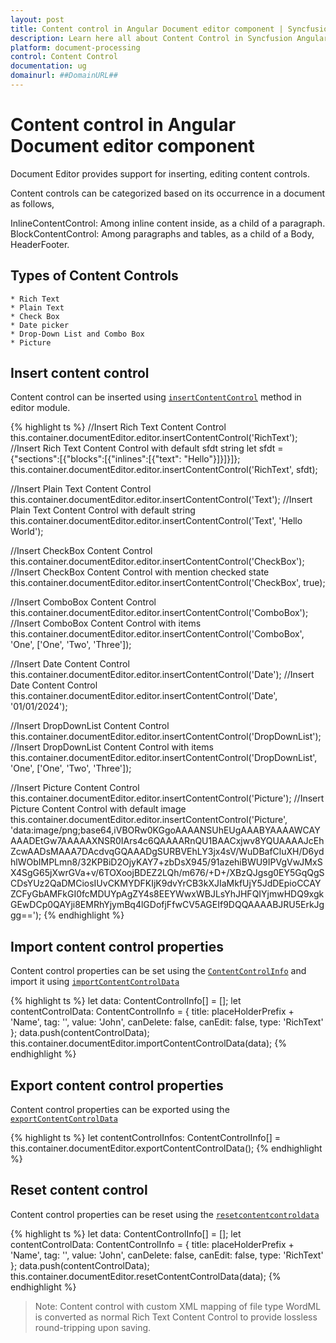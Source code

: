 ```yaml
---
layout: post
title: Content control in Angular Document editor component | Syncfusion
description: Learn here all about Content Control in Syncfusion Angular Document editor component of Syncfusion Essential JS 2 and more.
platform: document-processing
control: Content Control 
documentation: ug
domainurl: ##DomainURL##
---
```


# Content control in Angular Document editor component

Document Editor provides support for inserting, editing content controls.

Content controls can be categorized based on its occurrence in a document as follows,

InlineContentControl: Among inline content inside, as a child of a paragraph.
BlockContentControl: Among paragraphs and tables, as a child of a Body, HeaderFooter.

## Types of Content Controls

    * Rich Text
    * Plain Text
    * Check Box
    * Date picker
    * Drop-Down List and Combo Box
    * Picture

## Insert content control

Content control can be inserted using [`insertContentControl`](https://ej2.syncfusion.com/angular/documentation/api/document-editor/editor#insertcontentcontrol) method in editor module.

{% highlight ts %}
//Insert Rich Text Content Control
this.container.documentEditor.editor.insertContentControl('RichText');
//Insert Rich Text Content Control with default sfdt string
let sfdt = {"sections":[{"blocks":[{"inlines":[{"text": "Hello"}]}]}]};
this.container.documentEditor.editor.insertContentControl('RichText', sfdt);

//Insert Plain Text Content Control
this.container.documentEditor.editor.insertContentControl('Text');
//Insert Plain Text Content Control with default string
this.container.documentEditor.editor.insertContentControl('Text', 'Hello World');

//Insert CheckBox Content Control
this.container.documentEditor.editor.insertContentControl('CheckBox');
//Insert CheckBox Content Control with mention checked state
this.container.documentEditor.editor.insertContentControl('CheckBox', true);

//Insert ComboBox Content Control
this.container.documentEditor.editor.insertContentControl('ComboBox');
//Insert ComboBox Content Control with items
this.container.documentEditor.editor.insertContentControl('ComboBox', 'One', ['One', 'Two', 'Three']);

//Insert Date Content Control
this.container.documentEditor.editor.insertContentControl('Date');
//Insert Date Content Control
this.container.documentEditor.editor.insertContentControl('Date', '01/01/2024');

//Insert DropDownList Content Control
this.container.documentEditor.editor.insertContentControl('DropDownList');
//Insert DropDownList Content Control with items
this.container.documentEditor.editor.insertContentControl('DropDownList', 'One', ['One', 'Two', 'Three']);

//Insert Picture Content Control
this.container.documentEditor.editor.insertContentControl('Picture');
//Insert Picture Content Control with default image
this.container.documentEditor.editor.insertContentControl('Picture', 'data:image/png;base64,iVBORw0KGgoAAAANSUhEUgAAABYAAAAWCAYAAADEtGw7AAAAAXNSR0IArs4c6QAAAARnQU1BAACxjwv8YQUAAAAJcEhZcwAADsMAAA7DAcdvqGQAAADgSURBVEhLY3jx4sV/WuDBafCluXH/D6ydhlWObIMPLmn8/32KPBiD2OjyKAY7+zbDsX945/91azehiBWU9IPVgVwJMxSX4SgG65jXwrGVa+v/6TOXoojBDEZ2LQh/m676/+D+/XBzQJgsg0EY5GqQgSCDsYUz2QaDMCiosIUvCKMYDFKIjK9dvYrCB3kXJIaMkfUjY5JdDEpioCCAYZCFyGbAMFkGI0fcMDUYpAgZY4s8EEYWwxWBJLsYhJHFQIYjmwHDQ9xgkGEwDCp0QAYji8EMRhYjymBq4lGDofjFfwCV5AGEIf9DQQAAAABJRU5ErkJggg==');
{% endhighlight %}

## Import content control properties

Content control properties can be set using the [`ContentControlInfo`](https://ej2.syncfusion.com/angular/documentation/api/document-editor/contentControlInfo/) and import it using [`importContentControlData`](https://ej2.syncfusion.com/angular/documentation/api/document-editor#importcontentcontroldata)

{% highlight ts %}
let data: ContentControlInfo[] = [];
let contentControlData: ContentControlInfo = { title: placeHolderPrefix + 'Name', tag: '', value: 'John', canDelete: false, canEdit: false, type: 'RichText' };
data.push(contentControlData);
this.container.documentEditor.importContentControlData(data);
{% endhighlight %}

## Export content control properties

Content control properties can be exported using the [`exportContentControlData`](https://ej2.syncfusion.com/angular/documentation/api/document-editor#exportcontentcontroldata)

{% highlight ts %}
let contentControlInfos: ContentControlInfo[] = this.container.documentEditor.exportContentControlData();
{% endhighlight %}

## Reset content control

Content control properties can be reset using the [`resetcontentcontroldata`](https://ej2.syncfusion.com/angular/documentation/api/document-editor#resetcontentcontroldata)

{% highlight ts %}
let data: ContentControlInfo[] = [];
let contentControlData: ContentControlInfo = { title: placeHolderPrefix + 'Name', tag: '', value: 'John', canDelete: false, canEdit: false, type: 'RichText' };
data.push(contentControlData);
this.container.documentEditor.resetContentControlData(data);
{% endhighlight %}

>Note: Content control with custom XML mapping of file type WordML is converted as normal Rich Text Content Control to provide lossless round-tripping upon saving.

